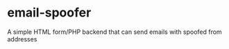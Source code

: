 email-spoofer
=============

A simple HTML form/PHP backend that can send emails with spoofed from addresses

